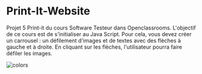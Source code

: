 # Print-It-Website
Projet 5 Print-it du cours Software Testeur dans Openclassrooms. L'objectif de ce cours est de s'initialiser au Java Script. Pour cela, vous devez créer un carrousel : un défilement d'images et de textes avec des flèches à gauche et à droite. En cliquant sur les flèches, l'utilisateur pourra faire défiler les images.

![colors](https://github.com/user-attachments/assets/fda30c90-ecc9-4cdf-8bb9-b317dc2508af)
